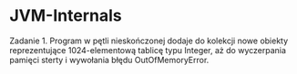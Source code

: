 # JVM-Internals

Zadanie 1.
  Program w pętli nieskończonej dodaje do kolekcji nowe obiekty reprezentujące 1024-elementową tablicę typu Integer, aż do wyczerpania pamięci sterty i wywołania błędu OutOfMemoryError.
